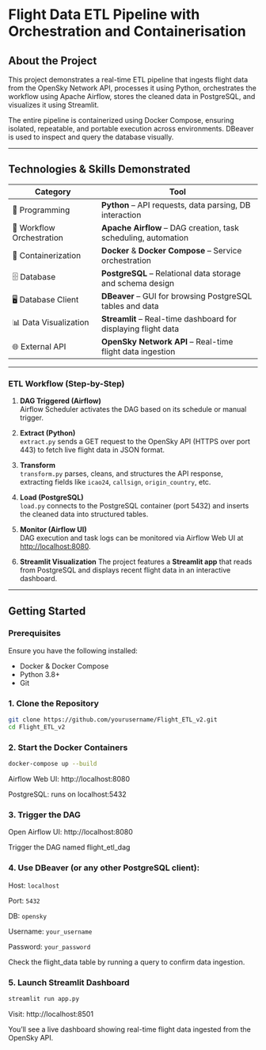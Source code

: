 # Flight Data ETL Pipeline with Orchestration and Containerisation

## About the Project

This project demonstrates a real-time ETL pipeline that ingests flight data from the OpenSky Network API, processes it using Python, orchestrates the workflow using Apache Airflow, stores the cleaned data in PostgreSQL, and visualizes it using Streamlit.

The entire pipeline is containerized using Docker Compose, ensuring isolated, repeatable, and portable execution across environments. DBeaver is used to inspect and query the database visually.

---

## Technologies & Skills Demonstrated

| Category              | Tool                         |
|-----------------------|--------------------------------------|
| 🐍 Programming        | **Python** – API requests, data parsing, DB interaction |
| 🔄 Workflow Orchestration | **Apache Airflow** – DAG creation, task scheduling, automation |
| 🐳 Containerization   | **Docker** & **Docker Compose** – Service orchestration |
| 🗄️ Database           | **PostgreSQL** – Relational data storage and schema design |
| 🖥️ Database Client    | **DBeaver** – GUI for browsing PostgreSQL tables and data |
| 📊 Data Visualization | **Streamlit** – Real-time dashboard for displaying flight data |
| 🌐 External API       | **OpenSky Network API** – Real-time flight data ingestion |

---


### ETL Workflow (Step-by-Step)

1. **DAG Triggered (Airflow)**  
   Airflow Scheduler activates the DAG based on its schedule or manual trigger.

2. **Extract (Python)**  
   `extract.py` sends a GET request to the OpenSky API (HTTPS over port 443) to fetch live flight data in JSON format.

3. **Transform**  
   `transform.py` parses, cleans, and structures the API response, extracting fields like `icao24`, `callsign`, `origin_country`, etc.

4. **Load (PostgreSQL)**  
   `load.py` connects to the PostgreSQL container (port 5432) and inserts the cleaned data into structured tables.

5. **Monitor (Airflow UI)**  
   DAG execution and task logs can be monitored via Airflow Web UI at [http://localhost:8080](http://localhost:8080).

6. **Streamlit Visualization**
   The project features a **Streamlit app** that reads from PostgreSQL and displays recent flight data in an interactive dashboard.

---

## Getting Started

### Prerequisites

Ensure you have the following installed:

- Docker & Docker Compose
- Python 3.8+
- Git

### 1. Clone the Repository

```bash
git clone https://github.com/yourusername/Flight_ETL_v2.git
cd Flight_ETL_v2
```
### 2. Start the Docker Containers
```bash
docker-compose up --build
```
Airflow Web UI: http://localhost:8080

PostgreSQL: runs on localhost:5432

### 3. Trigger the DAG
Open Airflow UI: http://localhost:8080

Trigger the DAG named flight_etl_dag


### 4. Use DBeaver (or any other PostgreSQL client):

Host: ```localhost```

Port: ```5432```

DB: ```opensky```

Username: ```your_username```

Password: ```your_password```

Check the flight_data table by running a query to confirm data ingestion.

### 5. Launch Streamlit Dashboard

```bash
streamlit run app.py
```
Visit: http://localhost:8501

You’ll see a live dashboard showing real-time flight data ingested from the OpenSky API.


